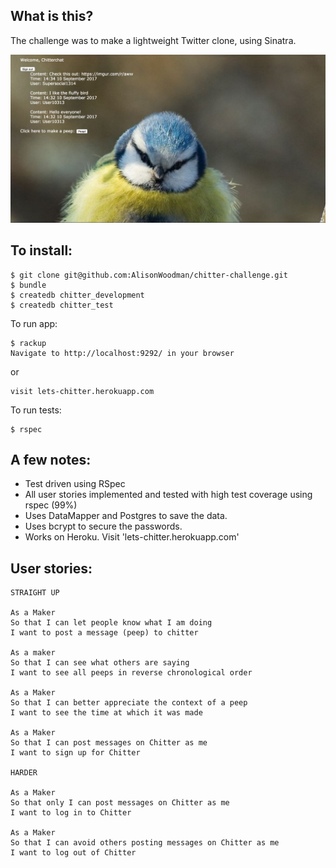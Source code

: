 What is this?
-------

The challenge was to make a lightweight Twitter clone, using Sinatra.

![Alt text](/app/public/images/chitter-example.png?raw=true)

To install:
-------

```
$ git clone git@github.com:AlisonWoodman/chitter-challenge.git
$ bundle
$ createdb chitter_development
$ createdb chitter_test
```

To run app:

```
$ rackup
Navigate to http://localhost:9292/ in your browser
```

or

```
visit lets-chitter.herokuapp.com
```

To run tests:

```
$ rspec
```


A few notes:
-------

* Test driven using RSpec
* All user stories implemented and tested with high test coverage using rspec (99%)
* Uses DataMapper and Postgres to save the data.
* Uses bcrypt to secure the passwords.
* Works on Heroku. Visit 'lets-chitter.herokuapp.com'

User stories:
-------

```
STRAIGHT UP

As a Maker
So that I can let people know what I am doing  
I want to post a message (peep) to chitter

As a maker
So that I can see what others are saying  
I want to see all peeps in reverse chronological order

As a Maker
So that I can better appreciate the context of a peep
I want to see the time at which it was made

As a Maker
So that I can post messages on Chitter as me
I want to sign up for Chitter

HARDER

As a Maker
So that only I can post messages on Chitter as me
I want to log in to Chitter

As a Maker
So that I can avoid others posting messages on Chitter as me
I want to log out of Chitter
```
